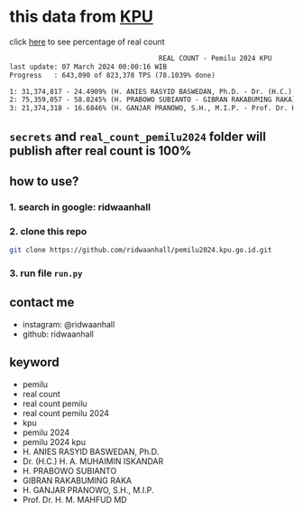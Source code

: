 # this data from [KPU](https://pemilu2024.kpu.go.id/)

click [here](https://ridwaanhall.github.io/pemilu2024.kpu.go.id/) to see percentage of real count

```txt
                                     REAL COUNT - Pemilu 2024 KPU
last update: 07 March 2024 00:00:16 WIB
Progress   : 643,090 of 823,378 TPS (78.1039% done)

1: 31,374,817 - 24.4909% (H. ANIES RASYID BASWEDAN, Ph.D. - Dr. (H.C.) H. A. MUHAIMIN ISKANDAR)
2: 75,359,057 - 58.8245% (H. PRABOWO SUBIANTO - GIBRAN RAKABUMING RAKA)
3: 21,374,318 - 16.6846% (H. GANJAR PRANOWO, S.H., M.I.P. - Prof. Dr. H. M. MAHFUD MD)
```

## `secrets` and `real_count_pemilu2024` folder will publish after real count is 100%

## how to use?

### 1. search in google: ridwaanhall

### 2. clone this repo

```bash
git clone https://github.com/ridwaanhall/pemilu2024.kpu.go.id.git
```

### 3. run file `run.py`

## contact me

- instagram: @ridwaanhall
- github: ridwaanhall

## keyword

- pemilu
- real count
- real count pemilu
- real count pemilu 2024
- kpu
- pemilu 2024
- pemilu 2024 kpu
- H. ANIES RASYID BASWEDAN, Ph.D.
- Dr. (H.C.) H. A. MUHAIMIN ISKANDAR
- H. PRABOWO SUBIANTO
- GIBRAN RAKABUMING RAKA
- H. GANJAR PRANOWO, S.H., M.I.P.
- Prof. Dr. H. M. MAHFUD MD
